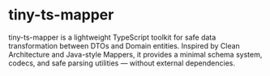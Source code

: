 # tiny-ts-mapper
tiny-ts-mapper is a lightweight TypeScript toolkit for safe data transformation between DTOs and Domain entities. Inspired by Clean Architecture and Java-style Mappers, it provides a minimal schema system, codecs, and safe parsing utilities — without external dependencies.
